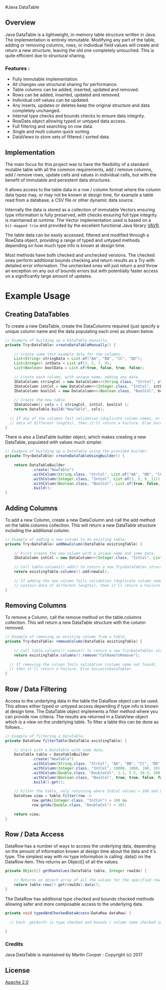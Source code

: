 #Java DataTable

## Overview

Java DataTable is a lightweight, in-memory table structure written in Java. The implementation is entirely immutable.
Modifying any part of the table, adding or removing columns, rows, or individual field values will create and return a
new structure, leaving the old one completely untouched. This is quite efficient due to structural sharing.

### Features :
 * Fully immutable implementation.
 * All changes use structural sharing for performance.
 * Table columns can be added, inserted, updated and removed.
 * Rows can be added, inserted, updated and removed.
 * Individual cell values can be updated.
 * Any inserts, updates or deletes keep the original structure and data completely unchanged.
 * Internal type checks and bounds checks to ensure data integrity.
 * RowData object allowing typed or untyped data access.
 * Full filtering and searching on row data.
 * Single and multi column quick sorting.
 * DataViews to store sets of filtered / sorted data.

## Implementation

The main focus for this project was to have the flexibility of a standard mutable table with all the common requirements,
add / remove columns, add / remove rows, update cells and values in individual cells, but with the benefit of immutable
and persistent data structures.

It allows access to the table data in a row / column format where the column data types may, or may not be known at
design time, for example a table read from a database, a CSV file or other dynamic data source.

Internally the data is stored as a collection of immutable Vectors ensuring type information is fully preserved, with
checks ensuring full type integrity is maintained at runtime. The Vector implementation used is based on a `bit-mapped trie` 
and provided by the excellent functional Java library [VAVR](http://www.vavr.io/).

The table data can be easily accessed, filtered and modified through a RowData object, providing a range of typed and
untyped methods depending on how much type info is known at design time.

Most methods have both checked and unchecked versions. The checked ones perform additional bounds checking and return
results as a Try<T> with detailed error information. The unchecked ones will just return a <T> and throw an exception
on any out of bounds errors but with potentially faster access on a significantly large amount of updates.

# Example Usage

## Creating DataTables
To create a new DataTable, create the DataColumns required (just specify a unique column name and
the data populating each one) as shown below.

```java
// Example of building up a DataTable manually.
private Try<DataTable> createDataTableManually() {
    
    // Create some test example data for the columns.
    List<String> stringData = List.of("AA", "BB", "CC", "DD");
    List<Integer> intData = List.of(3, 5, 7, 9);
    List<Boolean> boolData = List.of(true, false, true, false);
    
    // Create each column, with unique name, adding any data.
    IDataColumn stringCol = new DataColumn<>(String.class, "StrCol", stringData);
    IDataColumn intCol = new DataColumn<>(Integer.class, "IntCol", intData);
    IDataColumn boolCol = new DataColumn<>(Boolean.class, "BoolCol", boolData);
    
    // Create the new table.
    IDataColumn[] cols = { stringCol, intCol, boolCol };
    return DataTable.build("NewTable", cols);
    
  // If any of the columns fail validation (duplicate column names, or columns contain
  // data of different lengths), then it'll return a Failure. Else Success<DataTable>
}
```

There is also a DataTable builder object, which makes creating a new DataTable, populated with values much simpler.

```java
// Example of building up a DataTable using the provided builder.
private Try<DataTable> createDataTableUsingBuilder() {
    
    return DataTableBuilder
            .create("NewTable")
            .withColumn(String.class, "StrCol", List.of("AA", "BB", "CC", "DD"))
            .withColumn(Integer.class, "IntCol", List.of(3, 5, 9, 11))
            .withColumn(Boolean.class, "BoolCol", List.of(true, false, true, false))
            .build();
}
```

## Adding Columns
To add a new Column, create a new DataColumn and call the add method on the table.columns
collection. This will return a new DataTable structure including the additional column.

```java
// Example of adding a new column to an existing table.
private Try<DataTable> addNewColumn(DataTable existingTable) {
    
    // First create the new column with a unique name and some data.
    IDataColumn intCol = new DataColumn<>(Integer.class, "IntCol", List.of(3, 5, 7, 9));
    
    // Call table.columns().add() to return a new Try<DataTable> structure containing the additional column.
    return existingTable.columns().add(newCol);
    
    // If adding the new column fails validation (duplicate column names, or columns
    // contain data of different lengths), then it'll return a Failure. Else Success<DataTable>
}
```

## Removing Columns
To remove a Column, call the remove method on the table.columns collection.
This will return a new DataTable structure with the column removed.

```java
// Example of removing an existing column from a table.
private Try<DataTable> removeColumn(DataTable existingTable) {
    
    // Call table.columns().remove() to return a new Try<DataTable> structure with the column removed.
    return existingTable.columns().remove("ColNameToRemove");
    
  // If removing the column fails validation (column name not found),
  // then it'll return a Failure. Else Success<DataTable>
}
```

## Row / Data Filtering
Access to the underlying data in the table the DataRow object can be used. This allows either typed or
untyped access depending if type info is known at design time. The DataTable object implements a filter
method where you can provide row criteria. The results are returned in a DataView 
object which is a view on the underlying table. To filter a table this can be done as follows...

```java
// Example of filtering a DataTable.
private DataView filterTable(DataTable existingTable) {
    
    // Start with a DataTable with some data.
    DataTable table = DataTableBuilder
            .create("NewTable")
            .withColumn(String.class, "StrCol", "AA", "BB", "CC", "DD")
            .withColumn(Integer.class, "IntCol", 10000, 1000, 100, 10)
            .withColumn(Double.class, "DoubleCol", 1.1, 5.5, 10.5, 100.5)
            .withColumn(Boolean.class, "BoolCol", true, true, false, false)
            .build().get();
    
    // Filter the table, only returning where IntCol values > 100 and DoubleCol values are < 10
    DataView view = table.filter(row ->
            row.getAs(Integer.class, "IntCol") > 100 &&
            row.getAs(Double.class, "DoubleCol") < 10);
    
    return view;
}
```

## Row / Data Access
DataRow has a number of ways to access the underlying data, depending on the amount of information
known at design time about the data and it's type. The simplest way with no type information is
calling .data() on the DataRow item. This returns an Object[] of all the values.

```java
private Object[] getRowValues(DataTable table, Integer rowIdx) {
    
    // Returns an object array of all the values for the specified row.
    return table.rows().get(rowIdx).data();
}
```

The DataRow has additional type checked and bounds checked methods allowing safer and
more composable access to the underlying data.

```java
private void typedAndCheckedDataAccess(DataRow dataRow) {
    
  // Each .getAs<T> is type checked and bounds / column name checked so can be composed safely
  
}
```

### Credits

Java DataTable is maintained by Martin Cooper : Copyright (c) 2017

## License

[Apache 2.0](http://www.apache.org/licenses/LICENSE-2.0)